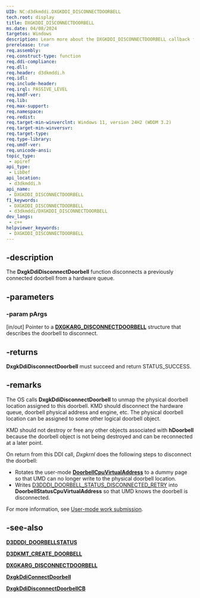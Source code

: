 ```yaml
---
UID: NC:d3dkmddi.DXGKDDI_DISCONNECTDOORBELL
tech.root: display
title: DXGKDDI_DISCONNECTDOORBELL
ms.date: 04/08/2024
targetos: Windows
description: Learn more about the DXGKDDI_DISCONNECTDOORBELL callback function.
prerelease: true
req.assembly: 
req.construct-type: function
req.ddi-compliance: 
req.dll: 
req.header: d3dkmddi.h
req.idl: 
req.include-header: 
req.irql: PASSIVE_LEVEL
req.kmdf-ver: 
req.lib: 
req.max-support: 
req.namespace: 
req.redist: 
req.target-min-winverclnt: Windows 11, version 24H2 (WDDM 3.2)
req.target-min-winversvr: 
req.target-type: 
req.type-library: 
req.umdf-ver: 
req.unicode-ansi: 
topic_type:
 - apiref
api_type:
 - LibDef
api_location:
 - d3dkmddi.h
api_name:
 - DXGKDDI_DISCONNECTDOORBELL
f1_keywords:
 - DXGKDDI_DISCONNECTDOORBELL
 - d3dkmddi/DXGKDDI_DISCONNECTDOORBELL
dev_langs:
 - c++
helpviewer_keywords:
 - DXGKDDI_DISCONNECTDOORBELL
---
```


## -description

The **DxgkDdiDisconnectDoorbell** function disconnects a previously connected doorbell from a hardware queue.

## -parameters

### -param pArgs

[in/out] Pointer to a [**DXGKARG_DISCONNECTDOORBELL**](ns-d3dkmddi-dxgkarg_disconnectdoorbell.md) structure that describes the doorbell to disconnect.

## -returns

**DxgkDdiDisconnectDoorbell** must succeed and return STATUS_SUCCESS.

## -remarks

The OS calls **DxgkDdiDisconnectDoorbell** to unmap the physical doorbell location assigned to this doorbell. KMD should disconnect the hardware queue, doorbell physical address and engine, etc. The physical doorbell location can be assigned to some other logical doorbell object.

KMD should not destroy or free any other objects associated with **hDoorbell** because the doorbell object is not being destroyed and can be reconnected at a later point.

On return from this DDI call, *Dxgkrnl* does the following steps to disconnect the doorbell:

* Rotates the user-mode [**DoorbellCpuVirtualAddress**](../d3dkmthk/ns-d3dkmthk-d3dkmt_create_doorbell.md) to a dummy page so that UMD can no longer write to the physical doorbell location.
* Writes [D3DDDI_DOORBELL_STATUS_DISCONNECTED_RETRY](../d3dukmdt/ne-d3dukmdt-d3dddi_doorbellstatus.md) into **DoorbellStatusCpuVirtualAddress** so that UMD knows the doorbell is disconnected.

For more information, see [User-mode work submission](/windows-hardware/drivers/display/user-mode-work-submission).

## -see-also

[**D3DDDI_DOORBELLSTATUS**](../d3dukmdt/ne-d3dukmdt-d3dddi_doorbellstatus.md)

[**D3DKMT_CREATE_DOORBELL**](../d3dkmthk/ns-d3dkmthk-d3dkmt_create_doorbell.md)

[**DXGKARG_DISCONNECTDOORBELL**](ns-d3dkmddi-dxgkarg_disconnectdoorbell.md)

[**DxgkDdiConnectDoorbell**](nc-d3dkmddi-dxgkddi_connectdoorbell.md)

[**DxgkDdiDisconnectDoorbellCB**](nc-d3dkmddi-dxgkcb_disconnectdoorbell.md)
